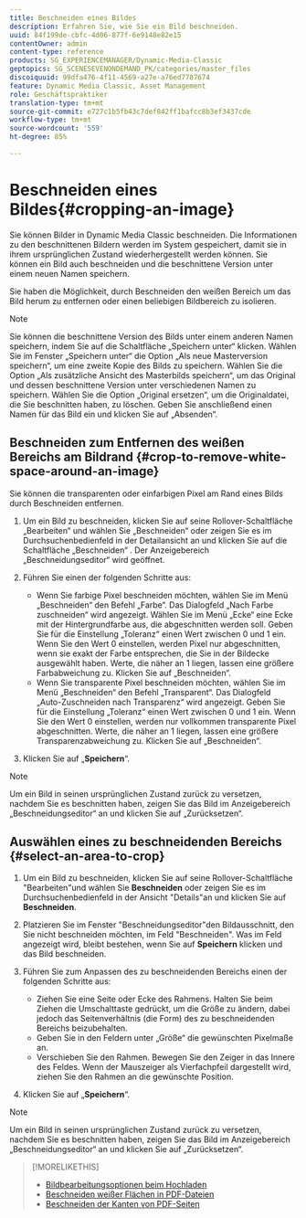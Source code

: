 ```yaml
---
title: Beschneiden eines Bildes
description: Erfahren Sie, wie Sie ein Bild beschneiden.
uuid: 84f199de-cbfc-4d06-877f-6e9148e82e15
contentOwner: admin
content-type: reference
products: SG_EXPERIENCEMANAGER/Dynamic-Media-Classic
geptopics: SG_SCENESEVENONDEMAND_PK/categories/master_files
discoiquuid: 99dfa476-4f11-4569-a27e-a76ed7787674
feature: Dynamic Media Classic, Asset Management
role: Geschäftspraktiker
translation-type: tm+mt
source-git-commit: e727c1b5fb43c7def842ff1bafcc8b3ef3437cde
workflow-type: tm+mt
source-wordcount: '559'
ht-degree: 85%

---
```



# Beschneiden eines Bildes{#cropping-an-image}

Sie können Bilder in Dynamic Media Classic beschneiden. Die Informationen zu den beschnittenen Bildern werden im System gespeichert, damit sie in ihrem ursprünglichen Zustand wiederhergestellt werden können. Sie können ein Bild auch beschneiden und die beschnittene Version unter einem neuen Namen speichern.

Sie haben die Möglichkeit, durch Beschneiden den weißen Bereich um das Bild herum zu entfernen oder einen beliebigen Bildbereich zu isolieren.

>[!NOTE]
>
>Sie können die beschnittene Version des Bilds unter einem anderen Namen speichern, indem Sie auf die Schaltfläche „Speichern unter“ klicken. Wählen Sie im Fenster „Speichern unter“ die Option „Als neue Masterversion speichern“, um eine zweite Kopie des Bilds zu speichern. Wählen Sie die Option „Als zusätzliche Ansicht des Masterbilds speichern“, um das Original und dessen beschnittene Version unter verschiedenen Namen zu speichern. Wählen Sie die Option „Original ersetzen“, um die Originaldatei, die Sie beschnitten haben, zu löschen. Geben Sie anschließend einen Namen für das Bild ein und klicken Sie auf „Absenden“.

## Beschneiden zum Entfernen des weißen Bereichs am Bildrand  {#crop-to-remove-white-space-around-an-image}

Sie können die transparenten oder einfarbigen Pixel am Rand eines Bilds durch Beschneiden entfernen.

1. Um ein Bild zu beschneiden, klicken Sie auf seine Rollover-Schaltfläche „Bearbeiten“ und wählen Sie „Beschneiden“ oder zeigen Sie es im Durchsuchenbedienfeld in der Detailansicht an und klicken Sie auf die Schaltfläche „Beschneiden“ . Der Anzeigebereich „Beschneidungseditor“ wird geöffnet.
1. Führen Sie einen der folgenden Schritte aus:

   * Wenn Sie farbige Pixel beschneiden möchten, wählen Sie im Menü „Beschneiden“ den Befehl „Farbe“. Das Dialogfeld „Nach Farbe zuschneiden“ wird angezeigt. Wählen Sie im Menü „Ecke“ eine Ecke mit der Hintergrundfarbe aus, die abgeschnitten werden soll. Geben Sie für die Einstellung „Toleranz“ einen Wert zwischen 0 und 1 ein. Wenn Sie den Wert 0 einstellen, werden Pixel nur abgeschnitten, wenn sie exakt der Farbe entsprechen, die Sie in der Bildecke ausgewählt haben. Werte, die näher an 1 liegen, lassen eine größere Farbabweichung zu. Klicken Sie auf „Beschneiden“.
   * Wenn Sie transparente Pixel beschneiden möchten, wählen Sie im Menü „Beschneiden“ den Befehl „Transparent“. Das Dialogfeld „Auto-Zuschneiden nach Transparenz“ wird angezeigt. Geben Sie für die Einstellung „Toleranz“ einen Wert zwischen 0 und 1 ein. Wenn Sie den Wert 0 einstellen, werden nur vollkommen transparente Pixel abgeschnitten. Werte, die näher an 1 liegen, lassen eine größere Transparenzabweichung zu. Klicken Sie auf „Beschneiden“.

1. Klicken Sie auf „**Speichern**“.

>[!NOTE]
>
>Um ein Bild in seinen ursprünglichen Zustand zurück zu versetzen, nachdem Sie es beschnitten haben, zeigen Sie das Bild im Anzeigebereich „Beschneidungseditor“ an und klicken Sie auf „Zurücksetzen“.

## Auswählen eines zu beschneidenden Bereichs  {#select-an-area-to-crop}

1. Um ein Bild zu beschneiden, klicken Sie auf seine Rollover-Schaltfläche &quot;Bearbeiten&quot;und wählen Sie **Beschneiden** oder zeigen Sie es im Durchsuchenbedienfeld in der Ansicht &quot;Details&quot;an und klicken Sie auf **Beschneiden**.

1. Platzieren Sie im Fenster &quot;Beschneidungseditor&quot;den Bildausschnitt, den Sie nicht beschneiden möchten, im Feld &quot;Beschneiden&quot;. Was im Feld angezeigt wird, bleibt bestehen, wenn Sie auf **Speichern** klicken und das Bild beschneiden.
1. Führen Sie zum Anpassen des zu beschneidenden Bereichs einen der folgenden Schritte aus:

   * Ziehen Sie eine Seite oder Ecke des Rahmens. Halten Sie beim Ziehen die Umschalttaste gedrückt, um die Größe zu ändern, dabei jedoch das Seitenverhältnis (die Form) des zu beschneidenden Bereichs beizubehalten.
   * Geben Sie in den Feldern unter „Größe“ die gewünschten Pixelmaße an.
   * Verschieben Sie den Rahmen. Bewegen Sie den Zeiger in das Innere des Feldes. Wenn der Mauszeiger als Vierfachpfeil dargestellt wird, ziehen Sie den Rahmen an die gewünschte Position.

1. Klicken Sie auf „**Speichern**“.

>[!NOTE]
>
>Um ein Bild in seinen ursprünglichen Zustand zurück zu versetzen, nachdem Sie es beschnitten haben, zeigen Sie das Bild im Anzeigebereich „Beschneidungseditor“ an und klicken Sie auf „Zurücksetzen“.

>[!MORELIKETHIS]
>
>* [Bildbearbeitungsoptionen beim Hochladen](image-editing-options-upload.md#image-editing-options-at-upload)
>* [Beschneiden weißer Flächen in PDF-Dateien](pdfs.md#cropping_white_space_from_a_pdf_file)
>* [Beschneiden der Kanten von PDF-Seiten](pdfs.md#cropping_from_the_sides_of_pdf_pages)

